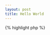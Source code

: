 ```yaml
---
layout: post
title: Hello World
---
```


{% highlight php %}
<?php

    print "Hello World!";
{% endhighlight %}
